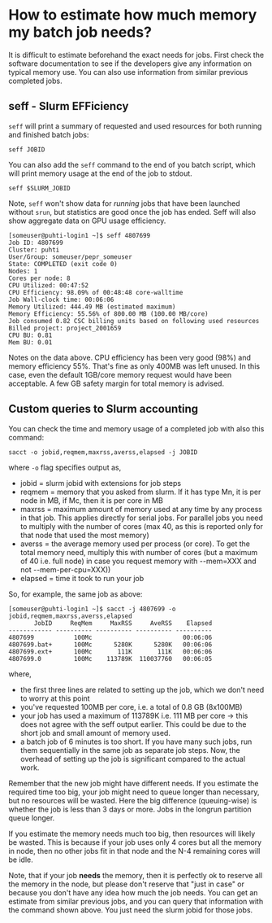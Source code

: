 # How to estimate how much memory my batch job needs?

It is difficult to estimate beforehand the exact needs for jobs. First check the software documentation to see if the developers give any information on typical memory use. You can also use information from similar previous completed jobs. 

## seff - Slurm EFFiciency

`seff` will print a summary of requested and used resources for both running and finished batch jobs:

```
seff JOBID
```

You can also add the `seff` command to the end of you batch script, which will print memory usage at the end of the job to stdout.

```
seff $SLURM_JOBID
```

Note, `seff` won't show data for _running_ jobs that have been launched without `srun`,
but statistics are good once the job has ended.
Seff will also show aggregate data on GPU usage efficiency.

```
[someuser@puhti-login1 ~]$ seff 4807699
Job ID: 4807699
Cluster: puhti
User/Group: someuser/pepr_someuser
State: COMPLETED (exit code 0)
Nodes: 1
Cores per node: 8
CPU Utilized: 00:47:52
CPU Efficiency: 98.09% of 00:48:48 core-walltime
Job Wall-clock time: 00:06:06
Memory Utilized: 444.49 MB (estimated maximum)
Memory Efficiency: 55.56% of 800.00 MB (100.00 MB/core)
Job consumed 0.82 CSC billing units based on following used resources
Billed project: project_2001659
CPU BU: 0.81
Mem BU: 0.01
```

Notes on the data above. CPU efficiency has been very good (98%) and memory efficiency 55%.
That's fine as only 400MB was left unused. In this case, even the default 1GB/core memory
request would have been acceptable. A few GB safety margin for total memory is advised.

## Custom queries to Slurm accounting

You can check the time and memory usage of a completed job with also this command:

```
sacct -o jobid,reqmem,maxrss,averss,elapsed -j JOBID
```

where `-o` flag specifies output as,

*   jobid = slurm jobid with extensions for job steps
*   reqmem = memory that you asked from slurm. If it has type Mn, it is per node in MB, if Mc, then it is per core in MB
*   maxrss = maximum amount of memory used at any time by any process in that job. This applies directly for serial jobs. For parallel jobs you need to multiply with the number of cores (max 40, as this is reported only for that node that used the most memory)
*   averss = the average memory used per process (or core). To get the total memory need, multiply this with number of cores (but a maximum of 40 i.e. full node) in case you request memory with --mem=XXX and not --mem-per-cpu=XXX))
*   elapsed = time it took to run your job

So, for example, the same job as above:

```
[someuser@puhti-login1 ~]$ sacct -j 4807699 -o jobid,reqmem,maxrss,averss,elapsed
       JobID     ReqMem     MaxRSS     AveRSS    Elapsed
------------ ---------- ---------- ---------- ----------
4807699           100Mc                         00:06:06
4807699.bat+      100Mc      5280K      5280K   00:06:06
4807699.ext+      100Mc       111K       111K   00:06:06
4807699.0         100Mc    113789K  110037760   00:06:05
```

where,

* the first three lines are related to setting up the job, which we don't need to worry at this point
* you've requested 100MB per core, i.e. a total of 0.8 GB (8x100MB)
* your job has used a maximum of 113789K i.e. 111 MB per core -> this does not agree with the seff output earlier. This could be due to the short job and small amount of memory used.
* a batch job of 6 minutes is too short. If you have many such jobs, run them sequentially in the same job as separate job steps. Now, the overhead of setting up the job is significant compared to the actual work.

Remember that the new job might have different needs. If you estimate the required time too big, your job might need to queue longer than necessary, but no resources will be wasted. Here the big difference (queuing-wise) is whether the job is less than 3 days or more. Jobs in the longrun partition queue longer.

If you estimate the memory needs much too big, then resources will likely be wasted. This is because if your job uses only 4 cores but all the memory in node, then no other jobs fit in that node and the N-4 remaining cores will be idle.

Note, that if your job **needs** the memory, then it is perfectly ok to reserve all the memory in the node, but please don't reserve that "just in case" or because you don't have any idea how much the job needs. You can get an estimate from similar previous jobs, and you can query that information with the command shown above. You just need the slurm jobid for those jobs.
